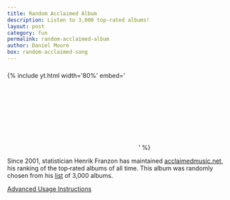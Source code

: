 ```yaml
---
title: Random Acclaimed Album
description: Listen to 3,000 top-rated albums!
layout: post
category: fun
permalink: random-acclaimed-album
author: Daniel Moore
box: random-acclaimed-song
---
```


<h3 id="song-title"></h3>

{% include yt.html width='80%' embed='
<iframe id="song" frameborder="0" allowfullscreen></iframe>
' %}

<p id="description">Since 2001, statistician Henrik Franzon has maintained <a href="http://acclaimedmusic.net">acclaimedmusic.net</a>, his ranking of the top&#8209;rated albums of all time. This album was randomly chosen from his <a href="http://www.acclaimedmusic.net/year/alltime_albums.htm">list</a> of 3,000 albums.</p>

<p id="next-song"></p>

<a href="javascript:;" id="dropdown" target="_self">Advanced Usage Instructions</a>
<div id="instructions" style="display:none;">
    <p>You can filter the album selection! Examples &ndash;</p>
    <ul>
        <li>
            <a target="_self" href="?year=19[6-7][0-9]">Albums released in the 1960's and 1970's.</a>
        </li>
        <li>
            <a target="_self" href="?artist=Bob+Marley|The.Wailers">Albums by Bob Marley.</a>
        </li>
        <li>
            <a target="_self" href="?album=love">Albums whose titles contain the word "love".</a>
        </li>
        <li>
            <a target="_self" href="?genre=r%26b&year=199.">R&B albums from the 1990's.</a>
        </li>
    </ul>
   <p>Also note that each album's name is a link to its Wikipedia page. To see an album's genres, hit <code class="language-plaintext highlighter-rouge">Ctrl + Shift + I</code> to open the browser console.</p>
</div>

<script src="/js/URI.js"></script>
<script src="/js/albums.js"></script>
<script>
    const is_firefox = typeof(InstallTrigger) !== "undefined"
    const next_song = document.querySelector("#next-song")
    next_song.innerHTML = is_firefox ? `Click <a href='${window.location.href}' target='_self'>here</a> for another!` : "Refresh the page for another!"

    function random(x) { return Math.floor(x * Math.random()) }
    function choice(a) { return a[random(a.length)] }
    function wiki_link(title) {
        if (title.startsWith("http")) {
            return title
        }
        const escaped = title.replace(/ /g, "_").replace(/'/g, "&#39;")
        return `https://en.wikipedia.org/wiki/${escaped}`
    }
    const iframe = document.querySelector("#song");
    const title = document.querySelector("#song-title");
    const params = new URI(window.location.href).search(true)
    var pool = albums
    var regex = ""
    try {
    if ("artist" in params) {
        pool = pool.filter(s => new RegExp(params.artist, "i").exec(s.split("|")[0]) !== null)
    }
    if ("album" in params) {
        pool = pool.filter(s => new RegExp(params.album, "i").exec(s.split("|")[1]) !== null)
    }
    if ("year" in params) {
        pool = pool.filter(s => new RegExp(params.year, "i").exec(s.split("|")[2]) !== null)
    }
    if ("genre" in params) {
        pool = pool.filter(s => new RegExp(params.genre, "i").exec(s.split("|")[7]) !== null)
    }
    } catch (e) { }
    if (pool.length === 0) { pool = albums }
    if (pool.length !== albums.length) {
        pool.sort()
        console.log(pool.map(s => s.split("|").slice(0,3).concat(s.split("|").slice(7,8))))
    }
    const info = choice(pool).split("|")
    const infoLog = info.slice(0,3).concat(info.slice(7,8))
    for (let i = 0; i < infoLog.length; i++) { console.log(infoLog[i]) }
    iframe.src = info[3].startsWith("http") ? info[3] : `https://youtube.com/embed/playlist?list=${info[3]}`
    const wikiLink = `<a style='text-decoration:none;border-bottom:none;' href=${wiki_link(info[0])}>${info[0]}</a>`
    const songLink = `<a style='text-decoration:none;border-bottom:none;' href=${wiki_link(info[5])}>${info[1]}</a>`
    const artistLink = `<a style='text-decoration:none;border-bottom:none;' href=${wiki_link(info[6])}>${info[0]}</a>`
    // const songLink = `<a style='text-decoration:none;border-bottom:none;' href='http://acclaimedmusic.net/album/${info[4]}.htm'>${info[1]}</a>`
    title.innerHTML = `${artistLink} - ${songLink} (${info[2]})`
    document.title  = `${info[0]} - ${info[1]} (${info[2]})`
</script>

<br>
<br>
<br>
